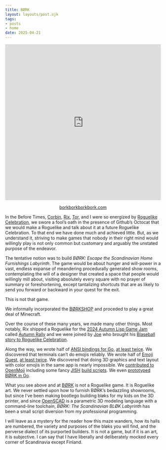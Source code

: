 ```yaml
---
title: BØRK
layout: layouts/post.njk
tags:
- posts
- home
date: 2025-04-21
---
```


<p><iframe name="computer" src="https://borkborkborkbork.com/f88eefde53a30e538cee81ea314c1ebe258e0a8a146d6d454c2f2b2145cb7479.html" scrolling="no" style="zoom: 75%; width: 100%; aspect-ratio: 1 / 1; overflow: hidden; border: none"></iframe></p>

<p style="text-align: center"><a href="https://borkborkborkbork.com/f88eefde53a30e538cee81ea314c1ebe258e0a8a146d6d454c2f2b2145cb7479.html">borkborkborkbork.com</a></p>

In the Before Times, [Corbin](https://github.com/jcorbin),
[Rix](https://arcology.garden), [Tor](https://torwegia.io/), and I were so
energized by [Roguelike Celebration](https://www.roguelike.club/), we swore a
fool’s oath in the presence of Github’s Octocat that we would make a Roguelike
and talk about it at a future Roguelike Celebration.
To that end we have done much and achieved little.
But, as we understand it, striving to make games that nobody in their right
mind would willingly play is not only common but customary and arguably
the unstated purpose of the endeavor.

The tentative notion was to build <em>BØRK: Escape the Scandinavian Home
Furnishings Labyrinth</em>.
The game would be about hunger and will-power in a vast, endless expanse of
meandering procedurally generated show rooms, contemplating the will
of a designer that created a space that people would willingly mill about,
visiting absolutely every square with no prayer of summary or
foreshortening, except tantalizing shortcuts that are as likely to send
you forward or backward in your quest for the exit.

This is not that game.

We informally incorporated the [BØRKSHOP](https://github.com/borkshop/) and
proceded to play a great deal of Minecraft.

Over the course of these many years, we made many other things.
Most notably, Rix shipped a Roguelike for the [2024 Autumn Lisp Game
Jam](https://itch.io/jam/autumn-lisp-game-jam-2024) called [Autumn
Rally](https://aes256thetic.itch.io/autumn-rally) and we were joined by
[Joe](https://www.wobscale.lol/) who brought his [Blaseball story to Roguelike
Celebration](https://youtu.be/WeRCGy3-uPY?si=dtpg0plE6ZYCMDz5).

Along the way, we wrote half of [ANSI bindings for
Go](https://github.com/kriskowal/cops), [at least
twice](https://github.com/jcorbin/anansi).
We discovered that terminals can’t do emojis reliably.
We wrote half of [Emoji Quest](https://emojiquest.app/), [at least
twice](https://github.com/borkshop/lobsterquest).
We discovered that doing 3D graphics and text layout with color emojis in the
same app is nearly impossible.
We [contributed to OpenMoji](https://openmoji.org/library/#author=Kris%20Kowal)
including some fancy [JISH](/jish) [build
scripts](https://github.com/hfg-gmuend/openmoji/tree/master/helpers).
We even [prototyped BØRK in Go](https://github.com/borkshop/gobork).

What you see above and at
[BØRK](http://bork.kriskowal.com/f88eefde53a30e538cee81ea314c1ebe258e0a8a146d6d454c2f2b2145cb7479.html)
is not a Roguelike game.  It is Roguelike art.  We never settled upon how to
furnish BØRK’s bedazzling showrooms, but since I’ve been making bootlego
building bløks for my kids on the 3D printer, and since
[OpenSCAD](https://openscad.org/) is a parametric 3D modeling language with a
command-line toolchain, <em>BØRK: The Scandinavian BLØK Labyrinth</em> has been
a small script diversion from my professional programming.

I will leave as a mystery for the reader how this maze wanders, how its halls
are numbered, the variety and purposes of the bløks you will find, and the
perverse dialect of its purported builders.
It is not a game, but if it is an art, it is subjective.
I can say that I have liberally and deliberately mocked every corner of
Scandinavia except Finland.
